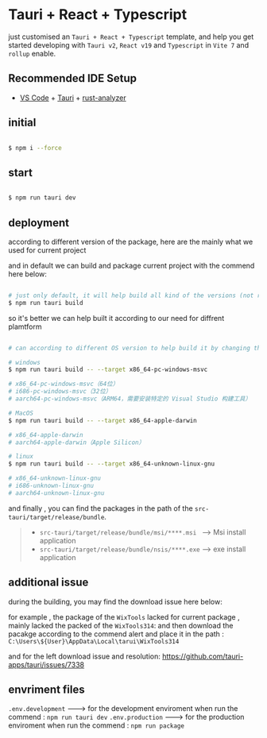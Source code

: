# Tauri + React + Typescript

just customised an `Tauri + React + Typescript` template, and help you get started developing with `Tauri v2`, `React v19` and `Typescript` in `Vite 7` and `rollup` enable.

## Recommended IDE Setup

- [VS Code](https://code.visualstudio.com/) + [Tauri](https://marketplace.visualstudio.com/items?itemName=tauri-apps.tauri-vscode) + [rust-analyzer](https://marketplace.visualstudio.com/items?itemName=rust-lang.rust-analyzer)


## initial

```bash

$ npm i --force

```


## start


```bash

$ npm run tauri dev

```


## deployment

according to different version of the package, here are the mainly what we used for current project

and in default we can build and package current project with the commend here below:

```bash

# just only default, it will help build all kind of the versions (not recomend)
$ npm run tauri build

```

so it's better we can help built it according to our need for diffrent plamtform

```bash

# can according to different OS version to help build it by changing the parameters of the target here below (recomend)

# windows
$ npm run tauri build -- --target x86_64-pc-windows-msvc

# x86_64-pc-windows-msvc（64位）
# i686-pc-windows-msvc（32位）
# aarch64-pc-windows-msvc（ARM64，需要安装特定的 Visual Studio 构建工具）

# MacOS
$ npm run tauri build -- --target x86_64-apple-darwin

# x86_64-apple-darwin
# aarch64-apple-darwin（Apple Silicon）

# linux
$ npm run tauri build -- --target x86_64-unknown-linux-gnu

# x86_64-unknown-linux-gnu
# i686-unknown-linux-gnu
# aarch64-unknown-linux-gnu 


```
and finally , you can find the packages in the path of the `src-tauri/target/release/bundle`.


> - `src-tauri/target/release/bundle/msi/****.msi `    --> Msi install application
> - `src-tauri/target/release/bundle/nsis/****.exe`    --> exe install application


## additional issue

during the building, you may find the download issue here below:

for example , the package of the `WixTools` lacked
for current package , mainly lacked the packed of the `WixTools314`:
and then download the pacakge according to the commend alert and place it in the path : `C:\Users\${User}\AppData\Local\tarui\WixTools314`

and for the left download issue and resolution:
https://github.com/tauri-apps/tauri/issues/7338


## envriment files

`.env.development`  ---> for the development enviroment when run the commend : `npm run tauri dev`
`.env.production`  ---> for the production enviroment when run the commend : `npm run package`